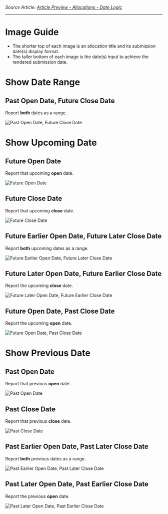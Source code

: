 _Source Article: [Article Preview - Allocations - Date Logic](https://confluence.tacc.utexas.edu/x/QhwFDg)_

---

# Image Guide

* The shorter top of each image is an allocation title and its submission date(s) display format.
* The taller bottom of each image is the date(s) input to achieve the rendered submission date.





# Show Date Range

## Past Open Date, Future Close Date

Report **both** dates as a range.

![Past Open Date, Future Close Date](https://user-images.githubusercontent.com/62723358/137193959-04f414e9-fc15-4f08-8919-1645584e6037.png)





# Show Upcoming Date

## Future Open Date

Report that upcoming **open** date.

![Future Open Date](https://user-images.githubusercontent.com/62723358/137193989-793bb723-01d6-42f9-b766-766eb1f77982.png)



## Future Close Date

Report that upcoming **close** date.

![Future Close Date](https://user-images.githubusercontent.com/62723358/137194017-90d27ea5-ff04-460f-ace5-ed334443580d.png)



## Future Earlier Open Date, Future Later Close Date

Report **both** upcoming dates as a range.

![Future Earlier Open Date, Future Later Close Date](https://user-images.githubusercontent.com/62723358/137194046-ab815fa7-b88e-4320-b0d0-09e64ee51fa9.png)



## Future Later Open Date, Future Earlier Close Date  

Report the upcoming **close** date.

![Future Later Open Date, Future Earlier Close Date](https://user-images.githubusercontent.com/62723358/137194078-cb8f0af4-980b-4538-bfb6-7acbb2b5dcc1.png)



## Future Open Date, Past Close Date

Report the upcoming **open** date.

![Future Open Date, Past Close Date](https://user-images.githubusercontent.com/62723358/137194095-73b2e804-71a1-4497-be93-cb9a40d65062.png)





# Show Previous Date

## Past Open Date

Report that previous **open** date.

![Past Open Date](https://user-images.githubusercontent.com/62723358/137194126-76b2453a-2ec6-49de-ac0c-1cce086e4160.png)



## Past Close Date

Report that previous **close** date.

![Past Close Date](https://user-images.githubusercontent.com/62723358/137194140-f9736a89-2acc-4b74-9857-d6715a0759c9.png)



## Past Earlier Open Date, Past Later Close Date

Report **both** previous dates as a range.

![Past Earlier Open Date, Past Later Close Date](https://user-images.githubusercontent.com/62723358/137194163-55f46c0b-9bc3-4649-89f5-641751b3ef99.png)



## Past Later Open Date, Past Earlier Close Date

Report the previous **open** date.

![Past Later Open Date, Past Earlier Close Date](https://user-images.githubusercontent.com/62723358/137194184-4ed21e64-3857-46aa-a5a2-a8344e58a842.png)
